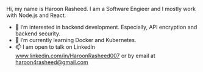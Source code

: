 Hi, my name is Haroon Rasheed. I am a Software Engieer and I mostly work with Node.js and React.
- 👀 I’m interested in backend development. Especially, API encryption and backend security.
- 🌱 I’m currently learning Docker and Kubernetes.
- 📫 I am open to talk on LinkedIn www.linkedin.com/in/HaroonRasheed007 or by email at haroon4rasheed@gmail.com
